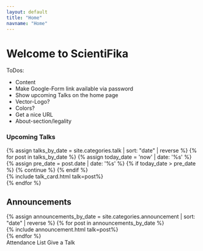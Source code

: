 ```yaml
---
layout: default
title: "Home"
navname: "Home"
---
```

<h1>
Welcome to ScientiFika
</h1>
<div class="container">
    <div class="row flex-column-reverse flex-lg-row justify-content-between">
        <div class="col-lg-9">
            ToDos:
            <ul>
                <li>Content</li>
                <li>Make Google-Form link available via password</li>
                <li>Show upcoming Talks on the home page</li>
                <li>Vector-Logo?</li>
                <li>Colors?</li>
                <li>Get a nice URL</li>
                <li>About-section/legality</li>
            </ul>
            <h3>Upcoming Talks</h3>
            <div class="row" id="sf-upcoming">
                {% assign talks_by_date = site.categories.talk | sort: "date" | reverse %}
                {% for post in talks_by_date %}
                <!-- This skips all the posts which are in the past, so the main page has a smaller loading time -->
                {% assign today_date = 'now' | date: '%s' %}
                {% assign pre_date = post.date | date: '%s' %}
                {% if today_date > pre_date %} {% continue %} {% endif %}
                <div class="col-lg-6 sf-talk-card d-none" data-date='{{ post.date | date: "%Y-%m-%d" }}'>
                {% include talk_card.html talk=post%}
                </div>
                {% endfor %}
            </div>
            <h2 class="mt-5">Announcements</h2>
            <div class="row">
                {% assign announcements_by_date = site.categories.announcement | sort: "date" | reverse %}
                {% for post in announcements_by_date %}
                <div class="" data-date='{{ post.date | date: "%Y-%m-%d" }}'>
                {% include announcement.html talk=post%}
                </div>
                {% endfor %}
            </div>
        </div>
        <div class="col-lg-3 d-lg-flex justify-content-start flex-column">
            <a class="btn btn-primary w-lg-75 m-2 fs-5">Attendance List</a>
            <a class="btn btn-primary w-lg-75 m-2 fs-5">Give a Talk</a>
        </div>
    </div>
</div>

<script defer src="{{site.baseurl}}/assets/js/upcoming.js"></script>
